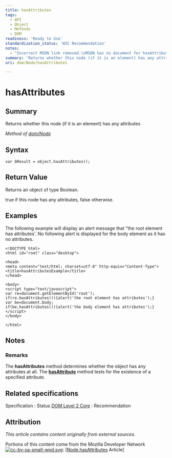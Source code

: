 ```yaml
---
title: hasAttributes
tags:
  - API
  - Object
  - Methods
  - DOM
readiness: 'Ready to Use'
standardization_status: 'W3C Recommendation'
notes:
  - "Incorrect MSDN link removed.\nMSDN has no document for hasAttributes"
summary: 'Returns whether this node (if it is an element) has any attributes'
uri: dom/Node/hasAttributes

---
```

# hasAttributes

## Summary

Returns whether this node (if it is an element) has any attributes

*Method of [dom/Node](/dom/Node)*

## Syntax

``` {.js}
var bResult = object.hasAttributes();
```

## Return Value

Returns an object of type Boolean.

true if this node has any attributes, false otherwise.

## Examples

The following example will display an alert message that "the root element has attributes'. No following alert is displayed for the body element as it has no attributes.

    <!DOCTYPE html>
    <html id="root" class="desktop">

    <head>
    <meta content="text/html; charset=utf-8" http-equiv="Content-Type">
    <title>hasAttributesExample</title>
    </head>

    <body>
    <script type="text/javascript">
    var re=document.getElementById('root');
    if(re.hasAttributes()){alert('the root element has attributes');}
    var be=document.body;
    if(be.hasAttributes()){alert('the body element has attributes');}
    </script>
    </body>

    </html>

## Notes

### Remarks

The **hasAttributes** method determines whether the object has any attributes at all. The [**hasAttribute**](/dom/Element/hasAttribute) method tests for the existence of a specified attribute.

## Related specifications

Specification
:   Status
[DOM Level 2 Core](http://www.w3.org/TR/DOM-Level-2-Core/core.html)
:   Recommendation

## Attribution

*This article contains content originally from external sources.*

Portions of this content come from the Mozilla Developer Network [![cc-by-sa-small-wpd.svg](/assets/thumb/8/8c/cc-by-sa-small-wpd.svg/120px-cc-by-sa-small-wpd.svg.png)](http://creativecommons.org/licenses/by-sa/3.0/us/): [[Node.hasAttributes](https://developer.mozilla.org/en-US/docs/Web/API/Node.hasAttributes) Article]

